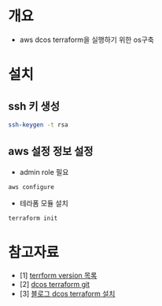 # 개요
* aws dcos terraform을 실행하기 위한 os구축

# 설치

## ssh 키 생성
```sh
ssh-keygen -t rsa
```

## aws 설정 정보 설정
* admin role 필요
```sh
aws configure
```

* 테라폼 모듈 설치
```sh
terraform init
```

# 참고자료
* [1] [terrform version 목록](https://releases.hashicorp.com/terraform/)
* [2] [dcos terraform git](https://github.com/dcos-terraform/terraform-aws-dcos)
* [3] [블로그 dcos terraform 설치](https://www.business2community.com/cloud-computing/what-is-dc-os-02389262)